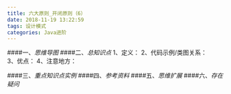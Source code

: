 ```yaml
---
title: 六大原则_开闭原则（6）
date: 2018-11-19 13:22:59
tags: 设计模式
categories: Java进阶
---
```

####一、*思维导图*
####二、*总知识点*
	1、定义：
	2、代码示例/类图关系：	 
	3、优点：
	4、注意地方：
		
####三、*重点知识点实例*
####四、*参考资料*
####五、*思维扩展*
####六、*存在疑问*